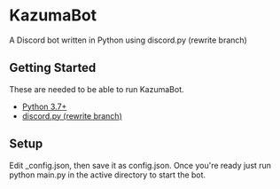 # KazumaBot
A Discord bot written in Python using discord.py (rewrite branch)

## Getting Started

These are needed to be able to run KazumaBot.
* [Python 3.7+](https://www.python.org/)
* [discord.py (rewrite branch)](https://github.com/Rapptz/discord.py/tree/rewrite)

## Setup

Edit _config.json, then save it as config.json.
Once you're ready just run python main.py in the active directory to start the bot.
